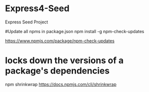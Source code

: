 # Express4-Seed
Express Seed Project


#Update all npms in package.json
npm install -g npm-check-updates 

https://www.npmjs.com/package/npm-check-updates

# locks down the versions of a package's dependencies
npm shrinkwrap
 https://docs.npmjs.com/cli/shrinkwrap